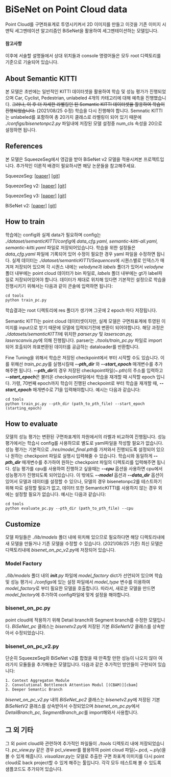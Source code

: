BiSeNet on Point Cloud data
===========================
Point Cloud를 구면좌표계로 투영시키켜서 2D 이미지를 만들고 이것을 기존 이미지 시맨틱 세그멘테이션 알고리즘인 BiSeNet을 활용하여 세그멘테이션하는 모델입니다.

#### 참고사항
이후에 서술할 설명들에서 상대 위치들과 console 명령어들은 모두 root 디렉토리를 기준으로 기술되어 있습니다.

## About Semantic KITTI
본 모델은 초반에는 일반적인 KITTI 데이터셋을 활용하여 학습 및 성능 평가가 진행되었으며 Car, Cyclist, Pedestrian, unlabeled 4개의 카테고리에 대해 예측을 진행했습니다. ~~그러나, 이 후 더 자세한 라벨링인 된 Semantic KITTI 데이터셋을 활용하여 학습이 진행되었습니다.~~ (2021/08/25 수정) 학습을 다시 진행해야 합니다. Semnatic KITTI는 unlabeled를 포함하여 총 20가지 클래스로 라벨링이 되어 있기 때문에 *./configs/bisenetonpc2.py* 파일내에 저장된 모델 설정중 num_cls 속성을 20으로 설정하면 됩니다.

## References
본 모델은 SqueezeSeg에서 영감을 받아 BiSeNet v2 모델을 적용시켜본 프로젝트입니다. 추가적인 이론적 배경이 필요하시면 해당 논문들을 참고해주세요.

SqueezeSeg: [[paper]][ssg_paper] [[git]][ssg_git]

SqueezeSeg v2: [[paper]][ssg2_paper] [[git]][ssg2_git]

SqueezeSeg v3: [[paper]][ssg3_paper] [[git]][ssg3_git]

BiSeNet v2: [[paper]][bise_paper] [[git]][bise_git]

## How to train
 학습에는 config와 실제 data가 필요하며 config는 *./dataset/semanticKITTI/config*에 *data_cfg.yaml, semantic-kitti-all.yaml, semantic-kitti.yaml* 파일로 저장되어있습니다. 학습을 위한 설정들은 *data_cfg.yaml* 파일에 기록되어 있어 수정이 필요한 경우 yaml 파일을 수정하면 됩니다.
실제 데이터는 *./dataset/semanticKITTI/Sequences*에 시퀀스별로 인덱스가 매겨져 저장되어 있으며 각 시퀀스 내에는 *velodyne*과 *labels* 폴더가 있어서 *velodyne* 폴더 내부에는 point cloud 데이터가 bin 파일로, *labels* 폴더 내부에는 gt가 label파일로 저장되어있어야 합니다.
데이터가 제대로 위치해 있다면 기본적인 설정으로 학습을 진행시키기 위해서는 다음과 같이 콘솔에 입력하면 됩니다:
```console
cd tools
python train_pc.py
```
학습결과는 root 디렉토리에 res 폴더가 생기며 그곳에 2 epoch 마다 저장됩니다.

Semantic KITTI는 point cloud 데이터셋이지만, 실제 모델은 구면좌표계에 투영된 이미지를 input으로 받기 때문에 모델에 입력되기전에 변환이 되어야합니다. 해당 과정은 *./datasets/semanticKITTI*에 위치한 *parser.py* 및 *laserscan.py, laserscanvis.py*에 의해 진행됩니다. parser는 *./tools/train_pc.py* 파일로 import 되어 호출되어 좌표변환된 데이터를 공급하는 dataloader를 반환합니다.

Fine Tuning을 위해서 학습은 저장된 checkpoint에서 부터 시작할 수도 있습니다. 이를 위해선 *train_pc.py*를 실행시킬때 ***--pth_dir*** 와 ***--start_epoch*** 매개변수를 추가해주면 됩니다. ***--pth_dir***의 경우 저장된 checkpoint파일(~.pth)의 주소를 입력하고 ***--start_epoch***은 불러온 checkpoint파일에서 학습을 재개할 때 시작할 epoch 입니다. 가령, 70번째 epoch까지 학습이 진행된 checkpoint로 부터 학습을 재개할 때, ***--start_epoch*** 매개변수로 71을 입력해야합니다. 예시는 다음과 같습니다:
```console
cd tools
python train_pc.py --pth_dir (path_to_pth_file) --start_epoch (starting_epoch)
```

## How to evaluate
모델의 성능 평가는 변환된 구면좌표계의 차원에서의 라벨과 비교하여 진행됩니다. 성능 평가에서는 학습시 config를 사용하므로 별도로 yaml파일을 작성할 필요가 없습니다. 성능 평가는 기본적으로 *./res/model_final.pth*를 가져와서 진행되도록 설정되어 있으나 원하는 checkpoint 파일로 실행시 입력해줄 수 있습니다. 학습시와 동일하게 ***--pth_dir*** 매개변수를 추가하여 원하는 checkpoint 파일의 디렉토리를 입력해주면 됩니다. 성능 평가를 cpu를 사용하여 진행하고 싶을때는 ***--cpu*** 옵션을 사용하면 cpu에서 성능평가가 진행되도록 되어있습니다. 이 밖에도 ***--model*** 옵션과 ***--data_dir*** 옵션이 있어서 모델과 데이터를 설정할 수 있으나, 모델의 경우 bisenetonpc2를 테스트하기 위해 따로 설정할 필요가 없고, 데이터 또한 SemanticKITTI를 사용하지 않는 경우 외에는 설정할 필요가 없습니다. 예시는 다음과 같습니다:
```console
cd tools
python evaluate_pc.py --pth_dir (path_to_pth_file) --cpu
```

## Customize
모델 파일들은 *./lib/models* 폴더 내에 위치해 있으므로 필요하다면 해당 디렉토리내에 새 모델을 만들거나 기존 모델을 수정할 수 있습니다. (2021/08/25 기준) 최신 모델은 디렉토리내에 *bisenet_on_pc_v2.py*에 저장되어 있습니다. 

### Model Factory
*./lib/models* 폴더 내의 *__init__.py* 파일에 *model_factory* dict가 선언되어 있으며 학습 및 성능 평가시 *./configs*에 있는 설정 파일에서 *model_type* 변수를 이용하여 *model_factory*로 부터 필요한 모델을 호출합니다. 따라서, 새로운 모델을 만드면 *model_factory*에 추가하여 config파일에 맞게 설정을 해야합니다.

### bisenet_on_pc.py
point cloud에 적용하기 위해 Detail branch와 Segment branch를 수정한 모델입니다. *BiSeNet_pc* 클래스는 *bisenetv2.py*에 저장된 기본 *BiSeNetV2* 클래스를 상속받아서 수정되었습니다.

### bisenet_on_pc_v2.py
단순히 SqueezeSeg와 BiSeNet v2를 합쳤을 때 만족할 만한 성능이 나오지 않아 여러가지 모듈들을 추가해놓은 모델입니다. 다음과 같은 추가적인 방안들이 구현되어 있습니다:

    1. Context Aggregaton Module
    2. Convolutional Bottleneck Attention Modul [(CBAM)][cbam]
    3. Deeper Semantic Branch
    
*bisenet_on_pc_v2.py* 내의 *BiSeNet_pc2* 클래스는 *bisenetv2.py*에 저장된 기본 *BiSeNetV2* 클래스를 상속받아서 수정되었으며 *bisenet_on_pc.py*에서 *DetailBranch_pc, SegmentBranch_pc*를 import해와서 사용합니다.

## 그 외 기타
그 외 point cloud와 관련하여 추가적인 파일들이 *./tools* 디렉토리 내에 저장되었습니다.
*pc_view.py* 같은 경우 pcl_viewer를 활용하여 point cloud 파일(~.pcd, ~.ply)을 볼 수 있게 해줍니다. *visualizer.py*는 모델로 추출한 구면 좌표계 이미지를 다시 point cloud로 back project할 수 있게 해주는 툴입니다. 각각 모두 테스트해 볼 수 있도록 샘플코드도 추가되어 있습니다.

[ssg_paper]: https://arxiv.org/abs/1710.07368
[ssg_git]: https://github.com/BichenWuUCB/SqueezeSeg
[ssg2_paper]: https://arxiv.org/abs/1809.08495
[ssg2_git]: https://github.com/xuanyuzhou98/SqueezeSegV2
[ssg3_paper]: https://arxiv.org/abs/2004.01803
[ssg3_git]: https://github.com/chenfengxu714/SqueezeSegV3
[bise_paper]: https://arxiv.org/abs/2004.02147
[bise_git]: https://github.com/CoinCheung/BiSeNet
[cbam]: https://github.com/Jongchan/attention-module